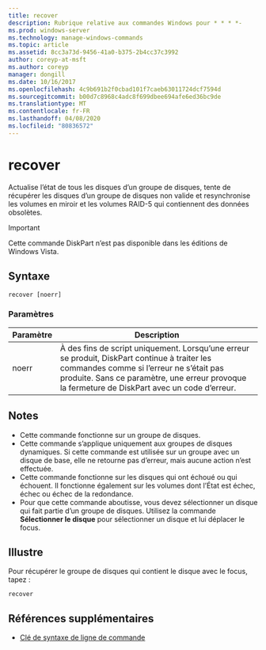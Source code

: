 ```yaml
---
title: recover
description: Rubrique relative aux commandes Windows pour * * * *-
ms.prod: windows-server
ms.technology: manage-windows-commands
ms.topic: article
ms.assetid: 8cc3a73d-9456-41a0-b375-2b4cc37c3992
author: coreyp-at-msft
ms.author: coreyp
manager: dongill
ms.date: 10/16/2017
ms.openlocfilehash: 4c9b691b2f0cbad101f7caeb63011724dcf7594d
ms.sourcegitcommit: b00d7c8968c4adc8f699dbee694afe6ed36bc9de
ms.translationtype: MT
ms.contentlocale: fr-FR
ms.lasthandoff: 04/08/2020
ms.locfileid: "80836572"
---
```

# <a name="recover"></a>recover



Actualise l’état de tous les disques d’un groupe de disques, tente de récupérer les disques d’un groupe de disques non valide et resynchronise les volumes en miroir et les volumes RAID-5 qui contiennent des données obsolètes.

> [!IMPORTANT]
> Cette commande DiskPart n’est pas disponible dans les éditions de Windows Vista.

## <a name="syntax"></a>Syntaxe

```
recover [noerr]
```

### <a name="parameters"></a>Paramètres

|Paramètre|Description|
|---------|-----------|
|noerr|À des fins de script uniquement. Lorsqu’une erreur se produit, DiskPart continue à traiter les commandes comme si l’erreur ne s’était pas produite. Sans ce paramètre, une erreur provoque la fermeture de DiskPart avec un code d’erreur.|

## <a name="remarks"></a>Notes

-   Cette commande fonctionne sur un groupe de disques.
-   Cette commande s’applique uniquement aux groupes de disques dynamiques. Si cette commande est utilisée sur un groupe avec un disque de base, elle ne retourne pas d’erreur, mais aucune action n’est effectuée.
-   Cette commande fonctionne sur les disques qui ont échoué ou qui échouent. Il fonctionne également sur les volumes dont l’État est échec, échec ou échec de la redondance.
-   Pour que cette commande aboutisse, vous devez sélectionner un disque qui fait partie d’un groupe de disques. Utilisez la commande **Sélectionner le disque** pour sélectionner un disque et lui déplacer le focus.

## <a name="examples"></a><a name=BKMK_examples></a>Illustre

Pour récupérer le groupe de disques qui contient le disque avec le focus, tapez :
```
recover
```

## <a name="additional-references"></a>Références supplémentaires

- [Clé de syntaxe de ligne de commande](command-line-syntax-key.md)

